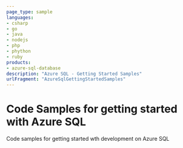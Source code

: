 ```yaml
---
page_type: sample
languages:
- csharp
- go
- java
- nodejs
- php
- phython
- ruby
products:
- azure-sql-database
description: "Azure SQL - Getting Started Samples"
urlFragment: "AzureSqlGettingStartedSamples"
---
```



# Code Samples for getting started with Azure SQL  

Code samples for getting started wth development on Azure SQL


